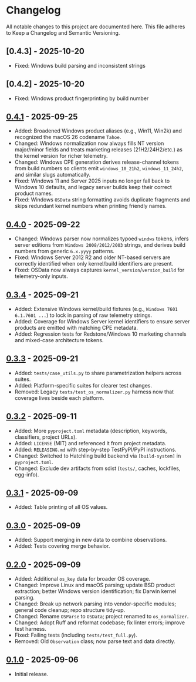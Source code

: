# Changelog

All notable changes to this project are documented here.
This file adheres to Keep a Changelog and Semantic Versioning.

## [0.4.3] - 2025-10-20

- Fixed: Windows build parsing and inconsistent strings

## [0.4.2] - 2025-10-20

- Fixed: Windows product fingerprinting by build number

## [0.4.1] - 2025-09-25

- Added: Broadened Windows product aliases (e.g., Win11, Win2k) and recognized the macOS 26 codename `Tahoe`.
- Changed: Windows normalization now always fills NT version major/minor fields and treats marketing releases (21H2/24H2/etc.) as the kernel version for richer telemetry.
- Changed: Windows CPE generation derives release-channel tokens from build numbers so clients emit `windows_10_21h2`, `windows_11_24h2`, and similar slugs automatically.
- Fixed: Windows 11 and Server 2025 inputs no longer fall back to Windows 10 defaults, and legacy server builds keep their correct product names.
- Fixed: Windows `OSData` string formatting avoids duplicate fragments and skips redundant kernel numbers when printing friendly names.

## [0.4.0] - 2025-09-22

- Changed: Windows parser now normalizes typoed `windws` tokens, infers server editions from `Windows 2008/2012/2003` strings, and derives build numbers from generic `6.x.yyyy` patterns.
- Fixed: Windows Server 2012 R2 and older NT-based servers are correctly identified when only kernel/build identifiers are present.
- Fixed: OSData now always captures `kernel_version`/`version_build` for telemetry-only inputs.

## [0.3.4] - 2025-09-21

- Added: Extensive Windows kernel/build fixtures (e.g., `Windows 7601 6.1.7601 ...`) to lock in parsing of raw telemetry strings.
- Added: Coverage for Windows Server kernel identifiers to ensure server products are emitted with matching CPE metadata.
- Added: Regression tests for Redstone/Windows 10 marketing channels and mixed-case architecture tokens.

## [0.3.3] - 2025-09-21

- Added: `tests/case_utils.py` to share parametrization helpers across suites.
- Added: Platform-specific suites for clearer test changes.
- Removed: Legacy `tests/test_os_normalizer.py` harness now that coverage lives beside each platform.

## [0.3.2] - 2025-09-11

- Added: More `pyproject.toml` metadata (description, keywords, classifiers, project URLs).
- Added: `LICENSE` (MIT) and referenced it from project metadata.
- Added: `RELEASING.md` with step-by-step TestPyPI/PyPI instructions.
- Changed: Switched to Hatchling build backend via `[build-system]` in `pyproject.toml`.
- Changed: Exclude dev artifacts from sdist (`tests/`, caches, lockfiles, egg-info).

## [0.3.1] - 2025-09-09

- Added: Table printing of all OS values.

## [0.3.0] - 2025-09-09

- Added: Support merging in new data to combine observations.
- Added: Tests covering merge behavior.

## [0.2.0] - 2025-09-09

- Added: Additional `os_key` data for broader OS coverage.
- Changed: Improve Linux and macOS parsing; update BSD product extraction; better Windows version identification; fix Darwin kernel parsing.
- Changed: Break up network parsing into vendor-specific modules; general code cleanup; repo structure tidy-up.
- Changed: Rename `OSParse` to `OSData`; project renamed to `os_normalizer`.
- Changed: Adopt Ruff and reformat codebase; fix linter errors; improve test harness.
- Fixed: Failing tests (including `tests/test_full.py`).
- Removed: Old `Observation` class; now parse text and data directly.

## [0.1.0] - 2025-09-06

- Initial release.

[Unreleased]: https://github.com/johnscillieri/os-normalizer/compare/v0.4.1...HEAD
[0.4.1]: https://github.com/johnscillieri/os-normalizer/compare/v0.4.0...v0.4.1
[0.4.0]: https://github.com/johnscillieri/os-normalizer/compare/v0.3.4...v0.4.0
[0.3.4]: https://github.com/johnscillieri/os-normalizer/compare/v0.3.3...v0.3.4
[0.3.3]: https://github.com/johnscillieri/os-normalizer/compare/v0.3.2...v0.3.3
[0.3.2]: https://github.com/johnscillieri/os-normalizer/compare/v0.3.1...v0.3.2
[0.3.1]: https://github.com/johnscillieri/os-normalizer/compare/v0.3.0...v0.3.1
[0.3.0]: https://github.com/johnscillieri/os-normalizer/compare/v0.2.0...v0.3.0
[0.2.0]: https://github.com/johnscillieri/os-normalizer/compare/v0.1.0...v0.2.0
[0.1.0]: https://github.com/johnscillieri/os-normalizer/releases/tag/v0.1.0
